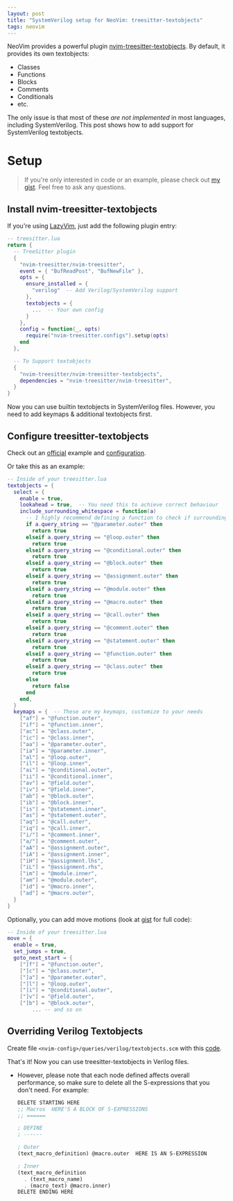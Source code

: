 ```yaml
---
layout: post
title: "SystemVerilog setup for NeoVim: treesitter-textobjects"
tags: neovim
---
```


NeoVim provides a powerful plugin [nvim-treesitter-textobjects](https://github.com/nvim-treesitter/nvim-treesitter-textobjects). By default, it provides its own textobjects:
- Classes
- Functions
- Blocks
- Comments
- Conditionals
- etc.

The only issue is that most of these _are not implemented_ in most languages, including SystemVerilog. This post shows how to add support for SystemVerilog textobjects.

# Setup

> If you're only interested in code or an example,
please check out [my gist](https://gist.github.com/ButterSus/5e1fff58b15e8efc854ff16983e228e4). Feel free to ask any questions.

## Install nvim-treesitter-textobjects

If you're using [LazyVim](http://www.lazyvim.org/), just add the following plugin entry:

```lua
-- treesitter.lua
return {
  -- TreeSitter plugin
  {
    "nvim-treesitter/nvim-treesitter",
    event = { "BufReadPost", "BufNewFile" },
    opts = {
      ensure_installed = {
        "verilog"  -- Add Verilog/SystemVerilog support
      },
      textobjects = {
        ...  -- Your own config
      }
    },
    config = function(_, opts)
      require("nvim-treesitter.configs").setup(opts)
    end
  },

  -- To Support textobjects
  {
    "nvim-treesitter/nvim-treesitter-textobjects",
    dependencies = "nvim-treesitter/nvim-treesitter",
  }
}
```

Now you can use builtin textobjects in SystemVerilog files.
However, you need to add keymaps & additional textobjects first.

## Configure treesitter-textobjects

Check out an [official](https://github.com/nvim-treesitter/nvim-treesitter-textobjects?tab=readme-ov-file#text-objects-select) example and [configuration](https://raw.githubusercontent.com/nvim-treesitter/nvim-treesitter-textobjects/refs/heads/master/doc/nvim-treesitter-textobjects.txt).

Or take this as an example:

```lua
-- Inside of your treesitter.lua
textobjects = {
  select = {
    enable = true,
    lookahead = true,  -- You need this to achieve correct behaviour
    include_surrounding_whitespace = function(a)
      -- I highly recommend defining a function to check if surrounding whitespace is needed
      if a.query_string == "@parameter.outer" then
        return true
      elseif a.query_string == "@loop.outer" then
        return true
      elseif a.query_string == "@conditional.outer" then
        return true
      elseif a.query_string == "@block.outer" then
        return true
      elseif a.query_string == "@assignment.outer" then
        return true
      elseif a.query_string == "@module.outer" then
        return true
      elseif a.query_string == "@macro.outer" then
        return true
      elseif a.query_string == "@call.outer" then
        return true
      elseif a.query_string == "@comment.outer" then
        return true
      elseif a.query_string == "@statement.outer" then
        return true
      elseif a.query_string == "@function.outer" then
        return true
      elseif a.query_string == "@class.outer" then
        return true
      else
        return false
      end
    end,
  }
  keymaps = {  -- These are my keymaps, customize to your needs
    ["af"] = "@function.outer",
    ["if"] = "@function.inner",
    ["ac"] = "@class.outer",
    ["ic"] = "@class.inner",
    ["aa"] = "@parameter.outer",
    ["ia"] = "@parameter.inner",
    ["al"] = "@loop.outer",
    ["il"] = "@loop.inner",
    ["ai"] = "@conditional.outer",
    ["ii"] = "@conditional.inner",
    ["av"] = "@field.outer",
    ["iv"] = "@field.inner",
    ["ab"] = "@block.outer",
    ["ib"] = "@block.inner",
    ["is"] = "@statement.inner",
    ["as"] = "@statement.outer",
    ["aq"] = "@call.outer",
    ["iq"] = "@call.inner",
    ["i/"] = "@comment.inner",
    ["a/"] = "@comment.outer",
    ["aA"] = "@assignment.outer",
    ["iA"] = "@assignment.inner",
    ["iH"] = "@assignment.lhs",
    ["iL"] = "@assignment.rhs",
    ["im"] = "@module.inner",
    ["am"] = "@module.outer",
    ["id"] = "@macro.inner",
    ["ad"] = "@macro.outer",
  }
}
```

Optionally, you can add move motions (look at [gist](https://gist.github.com/ButterSus/5e1fff58b15e8efc854ff16983e228e4) for full code):

```lua
-- Inside of your treesitter.lua
move = {
  enable = true,
  set_jumps = true,
  goto_next_start = {
    ["]f"] = "@function.outer",
    ["]c"] = "@class.outer",
    ["]a"] = "@parameter.outer",
    ["]l"] = "@loop.outer",
    ["]i"] = "@conditional.outer",
    ["]v"] = "@field.outer",
    ["]b"] = "@block.outer",
        ... -- and so on
```

## Overriding Verilog Textobjects

Create file `<nvim-config>/queries/verilog/textobjects.scm` with this [code](https://gist.githubusercontent.com/ButterSus/5e1fff58b15e8efc854ff16983e228e4/raw/c0acc4c4562aef9b447f18af1d3b08e26f666754/textobjects.scm).

That's it! Now you can use treesitter-textobjects in Verilog files.

- However, please note that each node defined affects overall performance, so make sure
  to delete all the S-expressions that you don't need. For example:
  ```scm
  DELETE STARTING HERE
  ;; Macros  HERE'S A BLOCK OF S-EXPRESSIONS
  ;; ======

  ; DEFINE
  ; ------

  ; Outer
  (text_macro_definition) @macro.outer  HERE IS AN S-EXPRESSION

  ; Inner
  (text_macro_definition
    . (text_macro_name)
    . (macro_text) @macro.inner)
  DELETE ENDING HERE
  ```

